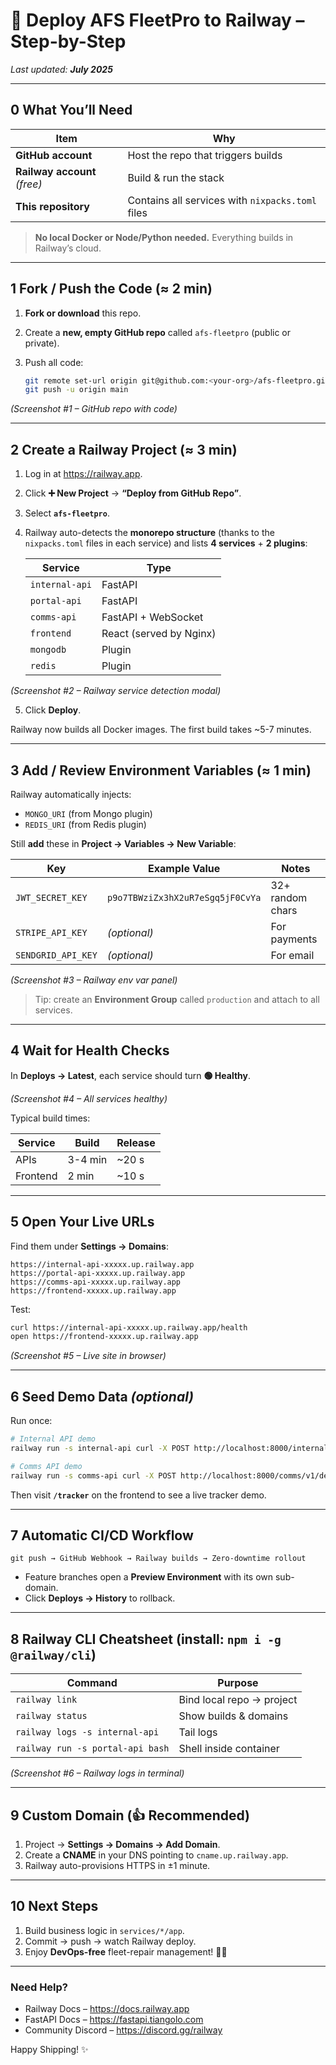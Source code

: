 # 🚀 Deploy AFS FleetPro to Railway – Step-by-Step

*Last updated: **July 2025***

---

## 0  What You’ll Need

| Item | Why |
|------|-----|
| **GitHub account** | Host the repo that triggers builds |
| **Railway account** *(free)* | Build & run the stack |
| **This repository** | Contains all services with `nixpacks.toml` files |

> **No local Docker or Node/Python needed.** Everything builds in Railway’s cloud.

---

## 1  Fork / Push the Code (≈ 2 min)

1. **Fork or download** this repo.  
2. Create a **new, empty GitHub repo** called `afs-fleetpro` (public or private).  
3. Push all code:

   ```bash
   git remote set-url origin git@github.com:<your-org>/afs-fleetpro.git
   git push -u origin main
   ```

*(Screenshot #1 – GitHub repo with code)*

---

## 2  Create a Railway Project (≈ 3 min)

1. Log in at <https://railway.app>.  
2. Click **➕ New Project** → **“Deploy from GitHub Repo”**.  
3. Select **`afs-fleetpro`**.  
4. Railway auto-detects the **monorepo structure** (thanks to the `nixpacks.toml` files in each service) and lists **4 services** + **2 plugins**:

   | Service | Type |
   |---------|------|
   | `internal-api` | FastAPI |
   | `portal-api`   | FastAPI |
   | `comms-api`    | FastAPI + WebSocket |
   | `frontend`     | React (served by Nginx) |
   | `mongodb`      | Plugin |
   | `redis`        | Plugin |

*(Screenshot #2 – Railway service detection modal)*

5. Click **Deploy**.

Railway now builds all Docker images. The first build takes ~5-7 minutes.

---

## 3  Add / Review Environment Variables (≈ 1 min)

Railway automatically injects:

* `MONGO_URI` (from Mongo plugin)  
* `REDIS_URI` (from Redis plugin)

Still **add** these in **Project → Variables → New Variable**:

| Key | Example Value | Notes |
|-----|---------------|-------|
| `JWT_SECRET_KEY` | `p9o7TBWziZx3hX2uR7eSgq5jF0CvYa` | 32+ random chars |
| `STRIPE_API_KEY` | *(optional)* | For payments |
| `SENDGRID_API_KEY` | *(optional)* | For email |

*(Screenshot #3 – Railway env var panel)*

> Tip: create an **Environment Group** called `production` and attach to all services.

---

## 4  Wait for Health Checks

In **Deploys → Latest**, each service should turn **🟢 Healthy**.

*(Screenshot #4 – All services healthy)*

Typical build times:

| Service | Build | Release |
|---------|-------|---------|
| APIs    | 3-4 min | ~20 s |
| Frontend| 2 min  | ~10 s |

---

## 5  Open Your Live URLs

Find them under **Settings → Domains**:

```
https://internal-api-xxxxx.up.railway.app
https://portal-api-xxxxx.up.railway.app
https://comms-api-xxxxx.up.railway.app
https://frontend-xxxxx.up.railway.app
```

Test:

```bash
curl https://internal-api-xxxxx.up.railway.app/health
open https://frontend-xxxxx.up.railway.app
```

*(Screenshot #5 – Live site in browser)*

---

## 6  Seed Demo Data *(optional)*

Run once:

```bash
# Internal API demo
railway run -s internal-api curl -X POST http://localhost:8000/internal/v1/demo-data

# Comms API demo
railway run -s comms-api curl -X POST http://localhost:8000/comms/v1/demo-data
```

Then visit **`/tracker`** on the frontend to see a live tracker demo.

---

## 7  Automatic CI/CD Workflow

```
git push → GitHub Webhook → Railway builds → Zero-downtime rollout
```

* Feature branches open a **Preview Environment** with its own sub-domain.
* Click **Deploys → History** to rollback.

---

## 8  Railway CLI Cheatsheet  (install: `npm i -g @railway/cli`)

| Command | Purpose |
|---------|---------|
| `railway link` | Bind local repo → project |
| `railway status` | Show builds & domains |
| `railway logs -s internal-api` | Tail logs |
| `railway run -s portal-api bash` | Shell inside container |

*(Screenshot #6 – Railway logs in terminal)*

---

## 9  Custom Domain (👍 Recommended)

1. Project → **Settings → Domains → Add Domain**.  
2. Create a **CNAME** in your DNS pointing to `cname.up.railway.app`.  
3. Railway auto-provisions HTTPS in ±1 minute.

---

## 10  Next Steps

1. Build business logic in `services/*/app`.  
2. Commit → push → watch Railway deploy.  
3. Enjoy **DevOps-free** fleet-repair management! 🚚💨

---

### Need Help?

* Railway Docs – <https://docs.railway.app>  
* FastAPI Docs – <https://fastapi.tiangolo.com>  
* Community Discord – <https://discord.gg/railway>  

Happy Shipping! ✨
